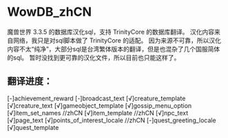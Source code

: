 # WowDB_zhCN
魔兽世界 3.3.5 的数据库汉化sql，支持 TrinityCore 的数据库翻译。
汉化内容来自网络，我只是对sql脚本做了 TrinityCore 的适配。
因为来源不可靠，所以汉化内容不太“纯净”，大部分sql是台湾繁体版本的翻译，但是也混杂了几个国服简体的sql。
暂时没找到更可靠的汉化文件，所以目前也只能这样了。

## 翻译进度：
[-]achievement_reward
[-]broadcast_text
[√]creature_template
[√]creature_text
[√]gameobject_template
[√]gossip_menu_option
[√]item_set_names //zhCN
[√]item_template //zhCN
[√]npc_text
[√]page_text
[√]points_of_interest_locale //zhCN
[-]quest_greeting_locale
[√]quest_template
